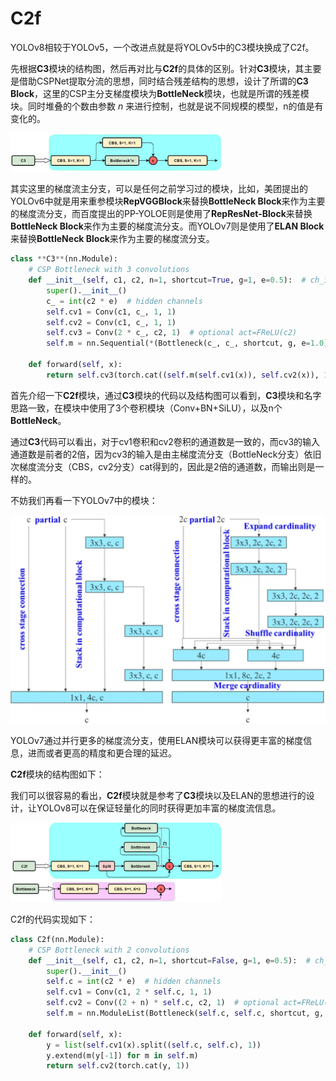 # C2f

YOLOv8相较于YOLOv5，一个改进点就是将YOLOv5中的C3模块换成了C2f。

先根据**C3**模块的结构图，然后再对比与**C2f**的具体的区别。针对**C3**模块，其主要是借助CSPNet提取分流的思想，同时结合残差结构的思想，设计了所谓的**C3 Block**，这里的CSP主分支梯度模块为**BottleNeck**模块，也就是所谓的残差模块。同时堆叠的个数由参数 $n$ 来进行控制，也就是说不同规模的模型，n的值是有变化的。

<img src="../.assets/image-20230701094547649.png" alt="image-20230701094547649" style="zoom: 33%;" />

其实这里的梯度流主分支，可以是任何之前学习过的模块，比如，美团提出的YOLOv6中就是用来重参模块**RepVGGBlock**来替换**BottleNeck Block**来作为主要 的梯度流分支，而百度提出的PP-YOLOE则是使用了**RepResNet-Block**来替换**BottleNeck Block**来作为主要的梯度流分支。而YOLOv7则是使用了**ELAN Block**来替换**BottleNeck Block**来作为主要的梯度流分支。

```python
class **C3**(nn.Module):
    # CSP Bottleneck with 3 convolutions
    def __init__(self, c1, c2, n=1, shortcut=True, g=1, e=0.5):  # ch_in, ch_out, number, shortcut, groups, expansion
        super().__init__()
        c_ = int(c2 * e)  # hidden channels
        self.cv1 = Conv(c1, c_, 1, 1)
        self.cv2 = Conv(c1, c_, 1, 1)
        self.cv3 = Conv(2 * c_, c2, 1)  # optional act=FReLU(c2)
        self.m = nn.Sequential(*(Bottleneck(c_, c_, shortcut, g, e=1.0) for _ in range(n)))

    def forward(self, x):
        return self.cv3(torch.cat((self.m(self.cv1(x)), self.cv2(x)), 1))
```

首先介绍一下**C2f**模块，通过**C3**模块的代码以及结构图可以看到，**C3**模块和名字思路一致，在模块中使用了3个卷积模块（Conv+BN+SiLU），以及n个**BottleNeck**。

通过**C3**代码可以看出，对于cv1卷积和cv2卷积的通道数是一致的，而cv3的输入通道数是前者的2倍，因为cv3的输入是由主梯度流分支（BottleNeck分支）依旧次梯度流分支（CBS，cv2分支）cat得到的，因此是2倍的通道数，而输出则是一样的。

不妨我们再看一下YOLOv7中的模块：

<img src="../.assets/image-20230701094845393.png" alt="image-20230701094845393" style="zoom: 50%;" />

YOLOv7通过并行更多的梯度流分支，使用ELAN模块可以获得更丰富的梯度信息，进而或者更高的精度和更合理的延迟。

**C2f**模块的结构图如下：

我们可以很容易的看出，**C2f**模块就是参考了**C3**模块以及ELAN的思想进行的设计，让YOLOv8可以在保证轻量化的同时获得更加丰富的梯度流信息。

<img src="../.assets/image-20230701094953272.png" alt="image-20230701094953272" style="zoom: 33%;" />

C2f的代码实现如下：

```python
class C2f(nn.Module):
    # CSP Bottleneck with 2 convolutions
    def __init__(self, c1, c2, n=1, shortcut=False, g=1, e=0.5):  # ch_in, ch_out, number, shortcut, groups, expansion
        super().__init__()
        self.c = int(c2 * e)  # hidden channels
        self.cv1 = Conv(c1, 2 * self.c, 1, 1)
        self.cv2 = Conv((2 + n) * self.c, c2, 1)  # optional act=FReLU(c2)
        self.m = nn.ModuleList(Bottleneck(self.c, self.c, shortcut, g, k=((3, 3), (3, 3)), e=1.0) for _ in range(n))

    def forward(self, x):
        y = list(self.cv1(x).split((self.c, self.c), 1))
        y.extend(m(y[-1]) for m in self.m)
        return self.cv2(torch.cat(y, 1))

```

